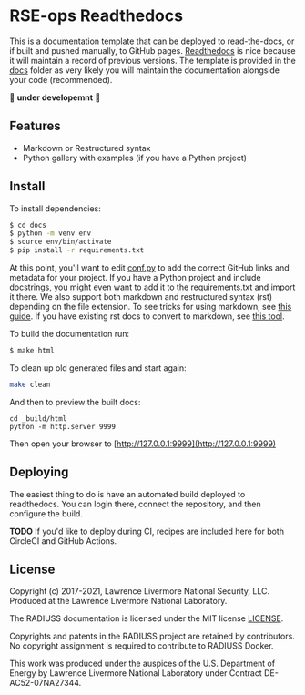 # RSE-ops Readthedocs

This is a documentation template that can be deployed to read-the-docs, or
if built and pushed manually, to GitHub pages. [Readthedocs](readthedocs.org/) is nice because
it will maintain a record of previous versions. The template is provided in
the [docs](docs) folder as very likely you will maintain the documentation alongside
your code (recommended).

🚧️ **under developemnt** 🚧️

## Features

 - Markdown or Restructured syntax
 - Python gallery with examples (if you have a Python project)


## Install

To install dependencies:

```bash
$ cd docs
$ python -m venv env
$ source env/bin/activate
$ pip install -r requirements.txt
```

At this point, you'll want to edit [conf.py](docs/conf.py) to add the correct GitHub links
and metadata for your project. If you have a Python project and include docstrings, you might even want to
add it to the requirements.txt and import it there. We also support both markdown
and restructured syntax (rst) depending on the file extension. To see tricks for
using markdown, see [this guide](https://myst-parser.readthedocs.io/en/latest/syntax/optional.html).
If you have existing rst docs to convert to markdown, see [this tool](https://github.com/executablebooks/rst-to-myst).

To build the documentation run:

```bash
$ make html
```

To clean up old generated files and start again:

```bash
make clean
```

And then to preview the built docs:

```
cd _build/html
python -m http.server 9999
```

Then open your browser to [http://127.0.0.1:9999](http://127.0.0.1:9999)

## Deploying

The easiest thing to do is have an automated build deployed to readthedocs.
You can login there, connect the repository, and then configure the build.

**TODO** If you'd like to deploy during CI, recipes are included here for both CircleCI
and GitHub Actions.

License
-------

Copyright (c) 2017-2021, Lawrence Livermore National Security, LLC. 
Produced at the Lawrence Livermore National Laboratory.

The RADIUSS documentation is licensed under the MIT license [LICENSE](./LICENSE).

Copyrights and patents in the RADIUSS project are retained by
contributors. No copyright assignment is required to contribute to RADIUSS
Docker.

This work was produced under the auspices of the U.S. Department of
Energy by Lawrence Livermore National Laboratory under Contract
DE-AC52-07NA27344.
